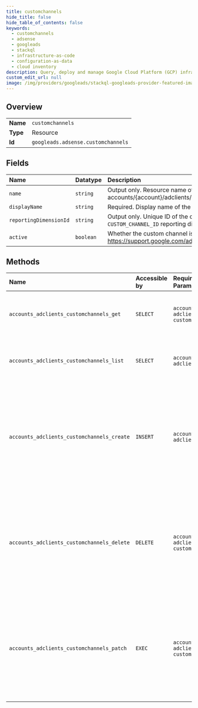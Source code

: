 ```yaml
---
title: customchannels
hide_title: false
hide_table_of_contents: false
keywords:
  - customchannels
  - adsense
  - googleads    
  - stackql
  - infrastructure-as-code
  - configuration-as-data
  - cloud inventory
description: Query, deploy and manage Google Cloud Platform (GCP) infrastructure and resources using SQL
custom_edit_url: null
image: /img/providers/googleads/stackql-googleads-provider-featured-image.png
---
```

  
    

## Overview
<table><tbody>
<tr><td><b>Name</b></td><td><code>customchannels</code></td></tr>
<tr><td><b>Type</b></td><td>Resource</td></tr>
<tr><td><b>Id</b></td><td><code>googleads.adsense.customchannels</code></td></tr>
</tbody></table>

## Fields
| Name | Datatype | Description |
|:-----|:---------|:------------|
| `name` | `string` | Output only. Resource name of the custom channel. Format: accounts/&#123;account&#125;/adclients/&#123;adclient&#125;/customchannels/&#123;customchannel&#125; |
| `displayName` | `string` | Required. Display name of the custom channel. |
| `reportingDimensionId` | `string` | Output only. Unique ID of the custom channel as used in the `CUSTOM_CHANNEL_ID` reporting dimension. |
| `active` | `boolean` | Whether the custom channel is active and collecting data. See https://support.google.com/adsense/answer/10077192. |
## Methods
| Name | Accessible by | Required Params | Description |
|:-----|:--------------|:----------------|:------------|
| `accounts_adclients_customchannels_get` | `SELECT` | `accountsId, adclientsId, customchannelsId` | Gets information about the selected custom channel. |
| `accounts_adclients_customchannels_list` | `SELECT` | `accountsId, adclientsId` | Lists all the custom channels available in an ad client. |
| `accounts_adclients_customchannels_create` | `INSERT` | `accountsId, adclientsId` | Creates a custom channel. This method can only be used by projects enabled for the [AdSense for Platforms](https://developers.google.com/adsense/platforms/) product. |
| `accounts_adclients_customchannels_delete` | `DELETE` | `accountsId, adclientsId, customchannelsId` | Deletes a custom channel. This method can only be used by projects enabled for the [AdSense for Platforms](https://developers.google.com/adsense/platforms/) product. |
| `accounts_adclients_customchannels_patch` | `EXEC` | `accountsId, adclientsId, customchannelsId` | Updates a custom channel. This method can only be used by projects enabled for the [AdSense for Platforms](https://developers.google.com/adsense/platforms/) product. |
